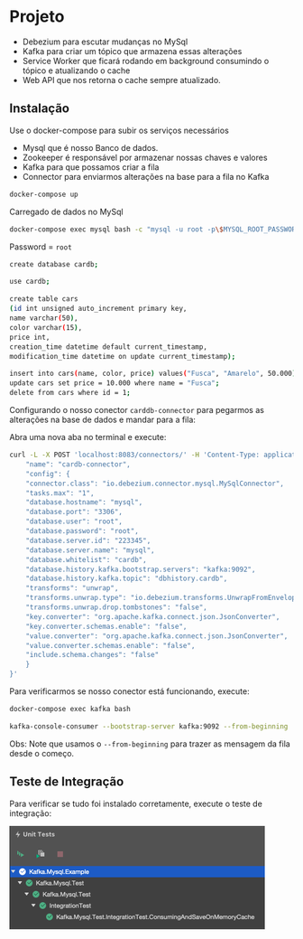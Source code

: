 # Projeto

- Debezium para escutar mudanças no MySql
- Kafka para criar um tópico que armazena essas alterações
- Service Worker que ficará rodando em background consumindo o tópico e atualizando o cache
- Web API que nos retorna o cache sempre atualizado.

## Instalação

Use o docker-compose para subir os serviços necessários

- Mysql que é nosso Banco de dados.
- Zookeeper é responsável por armazenar nossas chaves e valores
- Kafka para que possamos criar a fila
- Connector para enviarmos alterações na base para a fila no Kafka

```bash
docker-compose up
```

Carregado de dados no MySql

```bash
docker-compose exec mysql bash -c "mysql -u root -p\$MYSQL_ROOT_PASSWORD"
```

Password = `root`

```bash
create database cardb;
```

```bash
use cardb;
```

```bash
create table cars
(id int unsigned auto_increment primary key,
name varchar(50),
color varchar(15),
price int,
creation_time datetime default current_timestamp,
modification_time datetime on update current_timestamp);
```

```bash
insert into cars(name, color, price) values("Fusca", "Amarelo", 50.000);
update cars set price = 10.000 where name = "Fusca";
delete from cars where id = 1;
```

Configurando o nosso conector `carddb-connector` para pegarmos as alterações na base de dados e mandar para a fila:

Abra uma nova aba no terminal e execute:

```bash
curl -L -X POST 'localhost:8083/connectors/' -H 'Content-Type: application/json' --data-raw '{
    "name": "cardb-connector",
    "config": {
    "connector.class": "io.debezium.connector.mysql.MySqlConnector",
    "tasks.max": "1",
    "database.hostname": "mysql",
    "database.port": "3306",
    "database.user": "root",
    "database.password": "root",
    "database.server.id": "223345",
    "database.server.name": "mysql",
    "database.whitelist": "cardb",
    "database.history.kafka.bootstrap.servers": "kafka:9092",
    "database.history.kafka.topic": "dbhistory.cardb",
    "transforms": "unwrap",
    "transforms.unwrap.type": "io.debezium.transforms.UnwrapFromEnvelope",
    "transforms.unwrap.drop.tombstones": "false",
    "key.converter": "org.apache.kafka.connect.json.JsonConverter",
    "key.converter.schemas.enable": "false",
    "value.converter": "org.apache.kafka.connect.json.JsonConverter",
    "value.converter.schemas.enable": "false",
    "include.schema.changes": "false"
    }
}'
```

Para verificarmos se nosso conector está funcionando, execute:

```bash
docker-compose exec kafka bash
```

```bash
kafka-console-consumer --bootstrap-server kafka:9092 --from-beginning
```

Obs: Note que usamos o `--from-beginning` para trazer as mensagem da fila desde o começo.

## Teste de Integração

Para verificar se tudo foi instalado corretamente, execute o teste de integração:

![alt text](https://raw.githubusercontent.com/vinicostaa/kafka-mysql/master/test.png)
